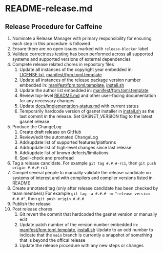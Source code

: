 README-release.md
========

Release Procedure for Caffeine
-------------
1. Nominate a Release Manager with primary responsibility for ensuring each step in this
   procedure is followed
2. Ensure there are no open issues marked with `release-blocker` label
3. Validate correctness testing has been performed across all supported systems and supported
   versions of external dependencies
4. Complete release related chores in repository files
    1. Update all instances of the copyright year embedded in: [LICENSE.txt](../LICENSE.txt),
       [manifest/fpm.toml.template](../manifest/fpm.toml.template)
    2. Update all instances of the release package version number embedded in:
       [manifest/fpm.toml.template](../manifest/fpm.toml.template), [install.sh](../install.sh)
    3. Update the author list embedded in: [manifest/fpm.toml.template](../manifest/fpm.toml.template)
    4. Review top-level [README.md](../README.md) and other user-facing documentation for any
       necessary changes
    5. Update [docs/implementation-status.md](../docs/implementation-status.md) with current status
    6. Temporarily hardcode version of gasnet installer in [install.sh](../install.sh) as the
       last commit in the release. Set GASNET_VERSION flag to the latest gasnet release
5. Produce the ChangeLog
    1. Create draft release on GitHub
    2. Review/edit the automated ChangeLog
    3. Add/update list of supported features/platforms
    4. Add/update list of high-level changes since last release
    5. Add/update list of known defects/limitations
    6. Spell-check and proofread
6. Tag a release candidate. For example `git tag #.#.#-rc1`, then `git push origin #.#.#-rc1`
7. Compel several people to manually validate the release candidate on systems of interest
   and with compilers and compiler versions listed in README
8. Create annotated tag (only after release candidate has been checked by team members)
    For example `git tag -a #.#.# -m "release version #.#.#"`, then `git push origin #.#.#`
9. Publish the release
10. Post release chores
    1. Git revert the commit that hardcoded the gasnet version or manually edit
    2. Update patch number of the version number embedded in:
       [manifest/fpm.toml.template](../manifest/fpm.toml.template), [install.sh](../install.sh)
       Update to an odd number to indicate that the `main` branch is currently a snapshot of something
       that is beyond the offical release
    3. Update the release procedure with any new steps or changes
